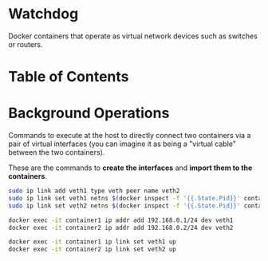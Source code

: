 # Watchdog

Docker containers that operate as virtual network devices such as switches or routers.

# Table of Contents

# Background Operations

Commands to execute at the host to directly connect two containers via a pair of virtual interfaces (you can imagine it as being a "virtual cable" between the two containers).

These are the commands to **create the interfaces** and **import them to the containers**.

```bash
sudo ip link add veth1 type veth peer name veth2
sudo ip link set veth1 netns $(docker inspect -f '{{.State.Pid}}' container1)
sudo ip link set veth2 netns $(docker inspect -f '{{.State.Pid}}' container2)

docker exec -it container1 ip addr add 192.168.0.1/24 dev veth1
docker exec -it container2 ip addr add 192.168.0.2/24 dev veth2

docker exec -it container1 ip link set veth1 up
docker exec -it container2 ip link set veth2 up
```
